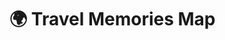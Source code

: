 <!DOCTYPE html>
<html lang="en">
<head>
  <meta charset="UTF-8" />
  <meta name="viewport" content="width=device-width, initial-scale=1.0"/>
  <title>Travel Memories Map</title>
  <link rel="stylesheet" href="style.css" />
  <link
    rel="stylesheet"
    href="https://unpkg.com/leaflet@1.9.4/dist/leaflet.css"
    integrity="sha256-sA+4Z5FztXt0eNvse8zCe3FFvMbWjCecf2z9Xyy3yQ0="
    crossorigin=""
  />
</head>
<body>
  <h1>🌍 Travel Memories Map</h1>
  <div id="map"></div>

  <script
    src="https://unpkg.com/leaflet@1.9.4/dist/leaflet.js"
    integrity="sha256-nPLbJYpLmfLhLdxCw3ZhS88gf5P5vXvGZfjR9NN0zYQ="
    crossorigin=""
  ></script>
  <script src="script.js"></script>
</body>
</html>

